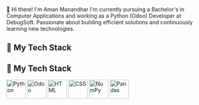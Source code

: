 👋 Hi there! I'm Aman Manandhar
I'm currently pursuing a Bachelor's in Computer Applications and working as a Python (Odoo) Developer at DebugSoft. Passionate about building efficient solutions and continuously learning new technologies.

## 🧰 My Tech Stack


## 🧰 My Tech Stack

<img src="https://raw.githubusercontent.com/marwin1991/profile-technology-icons/main/icons/python.png" width="50" alt="Python" />
<img src="https://raw.githubusercontent.com/marwin1991/profile-technology-icons/main/icons/odoo.png" width="50" alt="Odoo" />
<img src="https://raw.githubusercontent.com/marwin1991/profile-technology-icons/main/icons/html.png" width="50" alt="HTML" />
<img src="https://raw.githubusercontent.com/marwin1991/profile-technology-icons/main/icons/css.png" width="50" alt="CSS" />
<img src="https://raw.githubusercontent.com/marwin1991/profile-technology-icons/main/icons/numpy.png" width="50" alt="NumPy" />
<img src="https://raw.githubusercontent.com/marwin1991/profile-technology-icons/main/icons/pandas.png" width="50" alt="Pandas" />


